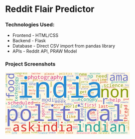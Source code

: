 # Reddit Flair Predictor

### Technologies Used:
* Frontend - HTML/CSS
* Backend - Flask
* Database - Direct CSV import from pandas library
* APIs - Reddit API, PRAW Model 


### Project Screenshots

<img alt="image_1" src="working_proj/india.png" width="400px">
</center>
